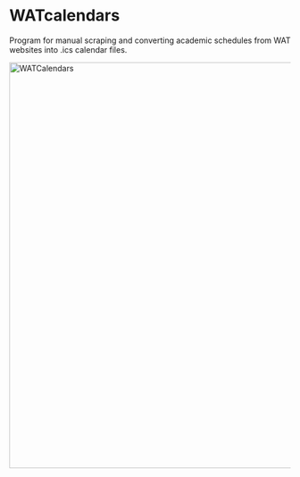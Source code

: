 # WATcalendars
Program for manual scraping and converting academic schedules from WAT websites into .ics calendar files.

<img width="1119" height="727" alt="WATCalendars" src="https://github.com/user-attachments/assets/e93a9f82-81d5-4828-8fee-f00d350fb85a" />
